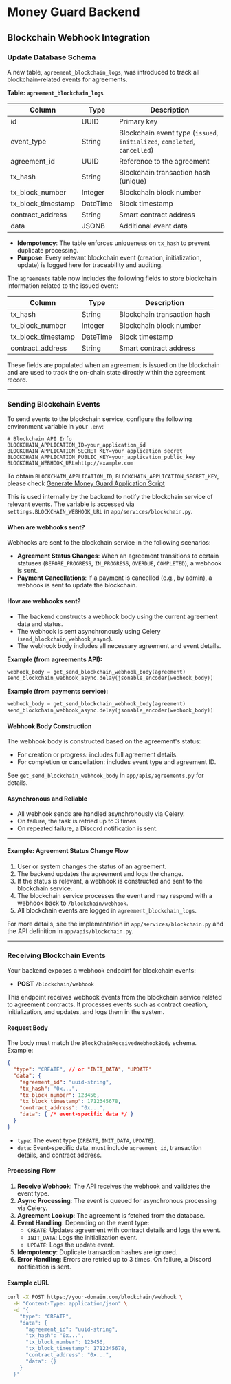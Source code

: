 # Money Guard Backend

## Blockchain Webhook Integration

### Update Database Schema

A new table, `agreement_blockchain_logs`, was introduced to track all blockchain-related events for agreements.

**Table: `agreement_blockchain_logs`**

| Column               | Type     | Description                                                               |
| -------------------- | -------- | ------------------------------------------------------------------------- |
| id                   | UUID     | Primary key                                                               |
| event\_type          | String   | Blockchain event type (`issued`, `initialized`, `completed`, `cancelled`) |
| agreement\_id        | UUID     | Reference to the agreement                                                |
| tx\_hash             | String   | Blockchain transaction hash (unique)                                      |
| tx\_block\_number    | Integer  | Blockchain block number                                                   |
| tx\_block\_timestamp | DateTime | Block timestamp                                                           |
| contract\_address    | String   | Smart contract address                                                    |
| data                 | JSONB    | Additional event data                                                     |

* **Idempotency**: The table enforces uniqueness on `tx_hash` to prevent duplicate processing.
* **Purpose**: Every relevant blockchain event (creation, initialization, update) is logged here for traceability and auditing.



The `agreements` table now includes the following fields to store blockchain information related to the issued event:

| Column               | Type     | Description                 |
| -------------------- | -------- | --------------------------- |
| tx\_hash             | String   | Blockchain transaction hash |
| tx\_block\_number    | Integer  | Blockchain block number     |
| tx\_block\_timestamp | DateTime | Block timestamp             |
| contract\_address    | String   | Smart contract address      |

These fields are populated when an agreement is issued on the blockchain and are used to track the on-chain state directly within the agreement record.

***

### Sending Blockchain Events

To send events to the blockchain service, configure the following environment variable in your `.env`:

```
# Blockchain API Info
BLOCKCHAIN_APPLICATION_ID=your_application_id
BLOCKCHAIN_APPLICATION_SECRET_KEY=your_application_secret
BLOCKCHAIN_APPLICATION_PUBLIC_KEY=your_application_public_key
BLOCKCHAIN_WEBHOOK_URL=http://example.com
```

To obtain `BLOCKCHAIN_APPLICATION_ID`, `BLOCKCHAIN_APPLICATION_SECRET_KEY`, please check [Generate Money Guard Application Script](generate-money-guard-application.md)


This is used internally by the backend to notify the blockchain service of relevant events. The variable is accessed via `settings.BLOCKCHAIN_WEBHOOK_URL` in `app/services/blockchain.py`.

#### When are webhooks sent?

Webhooks are sent to the blockchain service in the following scenarios:

* **Agreement Status Changes**: When an agreement transitions to certain statuses (`BEFORE_PROGRESS`, `IN_PROGRESS`, `OVERDUE`, `COMPLETED`), a webhook is sent.
* **Payment Cancellations**: If a payment is cancelled (e.g., by admin), a webhook is sent to update the blockchain.

#### How are webhooks sent?

* The backend constructs a webhook body using the current agreement data and status.
* The webhook is sent asynchronously using Celery (`send_blockchain_webhook_async`).
* The webhook body includes all necessary agreement and event details.

**Example (from agreements API):**

```python
webhook_body = get_send_blockchain_webhook_body(agreement)
send_blockchain_webhook_async.delay(jsonable_encoder(webhook_body))
```

**Example (from payments service):**

```python
webhook_body = get_send_blockchain_webhook_body(agreement)
send_blockchain_webhook_async.delay(jsonable_encoder(webhook_body))
```

#### Webhook Body Construction

The webhook body is constructed based on the agreement's status:

* For creation or progress: includes full agreement details.
* For completion or cancellation: includes event type and agreement ID.

See `get_send_blockchain_webhook_body` in `app/apis/agreements.py` for details.

#### Asynchronous and Reliable

* All webhook sends are handled asynchronously via Celery.
* On failure, the task is retried up to 3 times.
* On repeated failure, a Discord notification is sent.

***

#### Example: Agreement Status Change Flow

1. User or system changes the status of an agreement.
2. The backend updates the agreement and logs the change.
3. If the status is relevant, a webhook is constructed and sent to the blockchain service.
4. The blockchain service processes the event and may respond with a webhook back to `/blockchain/webhook`.
5. All blockchain events are logged in `agreement_blockchain_logs`.

For more details, see the implementation in `app/services/blockchain.py` and the API definition in `app/apis/blockchain.py`.

***

### Receiving Blockchain Events

Your backend exposes a webhook endpoint for blockchain events:

* **POST** `/blockchain/webhook`

This endpoint receives webhook events from the blockchain service related to agreement contracts. It processes events such as contract creation, initialization, and updates, and logs them in the system.

#### Request Body

The body must match the `BlockChainReceivedWebhookBody` schema. Example:

```json
{
  "type": "CREATE", // or "INIT_DATA", "UPDATE"
  "data": {
    "agreement_id": "uuid-string",
    "tx_hash": "0x...",
    "tx_block_number": 123456,
    "tx_block_timestamp": 1712345678,
    "contract_address": "0x...",
    "data": { /* event-specific data */ }
  }
}
```

* `type`: The event type (`CREATE`, `INIT_DATA`, `UPDATE`).
* `data`: Event-specific data, must include `agreement_id`, transaction details, and contract address.

#### Processing Flow

1. **Receive Webhook**: The API receives the webhook and validates the event type.
2. **Async Processing**: The event is queued for asynchronous processing via Celery.
3. **Agreement Lookup**: The agreement is fetched from the database.
4. **Event Handling**: Depending on the event type:
   * `CREATE`: Updates agreement with contract details and logs the event.
   * `INIT_DATA`: Logs the initialization event.
   * `UPDATE`: Logs the update event.
5. **Idempotency**: Duplicate transaction hashes are ignored.
6. **Error Handling**: Errors are retried up to 3 times. On failure, a Discord notification is sent.

#### Example cURL

```sh
curl -X POST https://your-domain.com/blockchain/webhook \
  -H "Content-Type: application/json" \
  -d '{
    "type": "CREATE",
    "data": {
      "agreement_id": "uuid-string",
      "tx_hash": "0x...",
      "tx_block_number": 123456,
      "tx_block_timestamp": 1712345678,
      "contract_address": "0x...",
      "data": {}
    }
  }'
```



